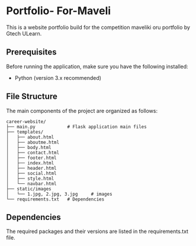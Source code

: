 # Portfolio- For-Maveli
This is a website portfolio build for the competition maveliki oru portfolio by Gtech ULearn.

## Prerequisites
Before running the application, make sure you have the following installed:
- Python (version 3.x recommended)

## File Structure
The main components of the project are organized as follows:
  
    career-website/
    ├── main.py            # Flask application main files
    ├── templates/
    │   ├── about.html
    │   ├── aboutme.html
    │   ├── body.html
    │   ├── contact.html
    │   ├── footer.html
    │   ├── index.html
    │   ├── header.html
    │   ├── social.html
    │   ├── style.html
    │   └── navbar.html
    ├── static/images
    │   └── 1.jpg, 2.jpg, 3.jpg     # images
    └── requirements.txt   # Dependencies
## Dependencies
The required packages and their versions are listed in the requirements.txt file.

